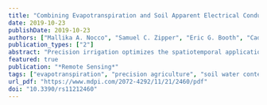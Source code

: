 ```yaml
---
title: "Combining Evapotranspiration and Soil Apparent Electrical Conductivity Mapping to Identify Potential Precision Irrigation Benefits"
date: 2019-10-23
publishDate: 2019-10-23
authors: ["Mallika A. Nocco", "Samuel C. Zipper", "Eric G. Booth", "Cadan R. Cummings", "Steven P. Loheide", "Christopher J. Kucharik"]
publication_types: ["2"]
abstract: "Precision irrigation optimizes the spatiotemporal application of water using evapotranspiration (ET) maps to assess water stress or soil apparent electrical conductivity (ECa) maps as a proxy for plant available water content. However, ET and ECa maps are rarely used together. We developed high-resolution ET and ECa maps for six irrigated fields in the Midwest United States between 2014-2016. Our research goals were to (1) validate ET maps developed using the High-Resolution Mapping of EvapoTranspiration (HRMET) model and aerial imagery via comparison with ground observations in potato, sweet corn, and pea agroecosystems; (2) characterize relationships between ET and ECa; and (3) identify potential precision irrigation benefits across rotations. We demonstrated the synergy of combined ET and ECa mapping for evaluating whether intrafield differences in ECa correspond to actual water use for different crop rotations. We found that ET and ECa have stronger relationships in sweet corn and potato rotations than field corn. Thus, sweet corn and potato crops may benefit more from precision irrigation than field corn, even when grown rotationally on the same field. We recommend that future research consider crop rotation, intrafield soil variability, and existing irrigation practices together when determining potential water use, savings, and yield gains from precision irrigation."
featured: true
publication: "*Remote Sensing*"
tags: ["evapotranspiration", "precision agriculture", "soil water content", "aerial remote sensing", "apparent electrical conductivity", "coarse-textured soils", "crop rotations", "precision irrigation", "proximal sensing", "HEAL"]
url_pdf: "https://www.mdpi.com/2072-4292/11/21/2460/pdf"
doi: "10.3390/rs11212460"
---
```



